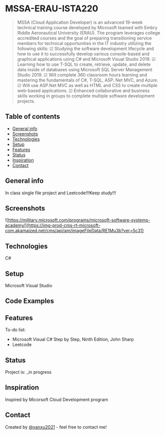 # MSSA-ERAU-ISTA220
>MSSA (Cloud Application Developer) is an advanced 19-week technical training course developed by Microsoft teamed with Embry Riddle Aeronautical University (ERAU). 
>The program leverages college accredited courses and the goal of preparing transitioning service members for technical opportunities in the IT industry utilizing the following skills:
>☑ Studying the software development lifecycle and how to use it to successfully develop various console-based and graphical applications using C# and Microsoft Visual Studio 2019.
>☑ Learning how to use T-SQL to create, retrieve, update, and delete data inside of databases using Microsoft SQL Server Management Studio 2019.
>☑ Will complete 360 classroom hours learning and mastering the fundamentals of C#, T-SQL, ASP. Net MVC, and Azure.
>☑ Will use ASP.Net MVC as well as HTML and CSS to create multiple web-based applications.
>☑ Enhanced collaborative and business skills working in groups to complete multiple software development projects.

## Table of contents
* [General info](#general-info)
* [Screenshots](#screenshots)
* [Technologies](#technologies)
* [Setup](#setup)
* [Features](#features)
* [Status](#status)
* [Inspiration](#inspiration)
* [Contact](#contact)

## General info
In class single file project and Leetcode!!!Keep study!!!

## Screenshots
![https://military.microsoft.com/programs/microsoft-software-systems-academy/](https://img-prod-cms-rt-microsoft-com.akamaized.net/cms/api/am/imageFileData/RE1Mu3b?ver=5c31)

## Technologies
C#

## Setup
Microsoft Visual Studio

## Code Examples

## Features

To-do list:
* Microsoft Visual C# Step by Step, Ninth Edition, John Sharp
* Leetcode

## Status
Project is: _in progress

## Inspiration
Inspired by Micorsoft Cloud Development program

## Contact
Created by [@yanxu2021](https://www.linkedin.com/in/yanxu2021/) - feel free to contact me!
